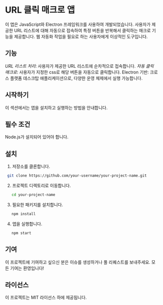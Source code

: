 # URL 클릭 매크로 앱

이 앱은 JavaScript와 Electron 프레임워크를 사용하여 개발되었습니다. 사용자가 제공한 URL 리스트에 대해 자동으로 접속하여 특정 버튼을 반복해서 클릭하는 매크로 기능을 제공합니다. 웹 자동화 작업을 필요로 하는 사용자에게 이상적인 도구입니다.

## 기능

_URL 리스트 처리_: 사용자가 제공한 URL 리스트에 순차적으로 접속합니다.
_자동 클릭 매크로_: 사용자가 지정한 css로 해당 버튼을 자동으로 클릭합니다.
Electron 기반: 크로스 플랫폼 데스크탑 애플리케이션으로, 다양한 운영 체제에서 실행 가능합니다.

## 시작하기

이 섹션에서는 앱을 설치하고 실행하는 방법을 안내합니다.

## 필수 조건

Node.js가 설치되어 있어야 합니다.

## 설치

1. 저장소를 클론합니다.

```bash
 git clone https://github.com/your-username/your-project-name.git
```

2. 프로젝트 디렉토리로 이동합니다.

```bash
   cd your-project-name
```

3. 필요한 패키지를 설치합니다.

```bash
   npm install
```

4. 앱을 실행합니다.

```bash
   npm start
```

## 기여

이 프로젝트에 기여하고 싶으신 분은 이슈를 생성하거나 풀 리퀘스트를 보내주세요. 모든 기여는 환영입니다!

## 라이선스

이 프로젝트는 MIT 라이선스 하에 제공됩니다.
